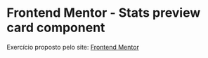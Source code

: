 # Frontend Mentor - Stats preview card component

Exercício proposto pelo site: [Frontend Mentor](https://www.frontendmentor.io)